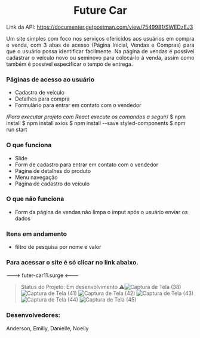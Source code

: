 
<h1 align="center"> Future Car</h1>

Link da API: https://documenter.getpostman.com/view/7549981/SWEDzEJ3

<p align="justify"> Um site simples com foco nos serviços ofericidos aos usuários em compra e venda, com 3 abas de acesso (Página Inicial, Vendas e Compras) para que o usuário possa identificar facilmente. Na página de vendas é possível cadastrar o veículo novo ou seminovo para colocá-lo à venda, assim como também é possível especificar o tempo de entrega.</p>


### Páginas de acesso ao usuário
- Cadastro de veículo
- Detalhes para compra 
- Formulário para entrar em contato com o vendedor 


/*Para executar projeto com React execute os comandos a seguir*/
$ npm install
$ npm install axios
$ npm install --save styled-components
$ npm run start



### O que funciona
- Slide
- Form de cadastro para entrar em contato com o vendedor
- Página de detalhes do produto
- Menu navegação
- Página de cadastro do veículo


### O que não funciona
- Form da página de vendas não limpa o imput após o usuário enviar os dados


### Itens em andamento
- filtro de pesquisa por nome e valor

### Para acessar o site é só clicar no link abaixo.
--->   futer-car11.surge  <---




> Status do Projeto: Em desenvolvimento :warning:![Captura de Tela (38)](https://user-images.githubusercontent.com/59965675/113527927-788b6880-9595-11eb-9ce5-b74e185613f3.png)
![Captura de Tela (41)](https://user-images.githubusercontent.com/59965675/113527942-8345fd80-9595-11eb-86b4-b27ab15dd771.png)
![Captura de Tela (42)](https://user-images.githubusercontent.com/59965675/113527952-8c36cf00-9595-11eb-9d43-c1ca30f63a7d.png)
![Captura de Tela (43)](https://user-images.githubusercontent.com/59965675/113527960-935ddd00-9595-11eb-96a1-cc23d4661f27.png)
![Captura de Tela (44)](https://user-images.githubusercontent.com/59965675/113527972-9ce74500-9595-11eb-8255-c8afd1b573ff.png)
![Captura de Tela (45)](https://user-images.githubusercontent.com/59965675/113527976-9fe23580-9595-11eb-96cf-e41345a54a11.png)

### Desenvolvedores:
Anderson,
Emilly,
Danielle,
Noelly
